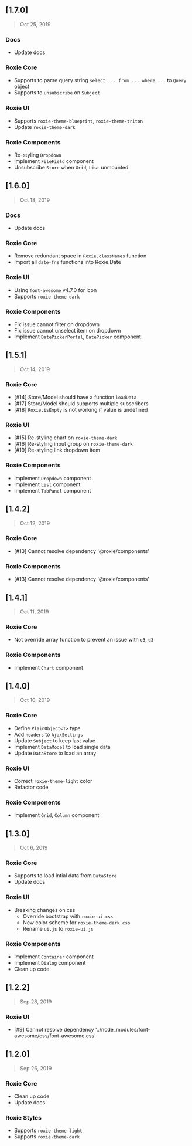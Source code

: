 ## [1.7.0]
> Oct 25, 2019

### Docs

* Update docs

### Roxie Core

* Supports to parse query string `select ... from ... where ...` to `Query` object
* Supports to `unsubscribe` on `Subject`

### Roxie UI

* Supports `roxie-theme-blueprint`, `roxie-theme-triton`
* Update `roxie-theme-dark`

### Roxie Components

* Re-styling `Dropdown`
* Implement `FileField` component
* Unsubscribe `Store` when `Grid`, `List` unmounted

## [1.6.0]
> Oct 18, 2019

### Docs

* Update docs

### Roxie Core

* Remove redundant space in `Roxie.classNames` function
* Import all `date-fns` functions into Roxie.Date

### Roxie UI

* Using `font-awesome` v4.7.0 for icon
* Supports `roxie-theme-dark`

### Roxie Components

* Fix issue cannot filter on dropdown
* Fix issue cannot unselect item on dropdown
* Implement `DatePickerPortal`, `DatePicker` component

## [1.5.1]
> Oct 14, 2019

### Roxie Core

* [#14] Store/Model should have a function `loadData`
* [#17] Store/Model should supports multiple subscribers
* [#18] `Roxie.isEmpty` is not working if value is undefined

### Roxie UI

* [#15] Re-styling chart on `roxie-theme-dark`
* [#16] Re-styling input group on `roxie-theme-dark`
* [#19] Re-styling link dropdown item

### Roxie Components

* Implement `Dropdown` component
* Implement `List` component
* Implement `TabPanel` component

## [1.4.2]
> Oct 12, 2019

### Roxie Core

* [#13] Cannot resolve dependency '@roxie/components'

### Roxie Components

* [#13] Cannot resolve dependency '@roxie/components'

## [1.4.1]
> Oct 11, 2019

### Roxie Core

* Not override array function to prevent an issue with `c3`, `d3`

### Roxie Components

* Implement `Chart` component

## [1.4.0]
> Oct 10, 2019

### Roxie Core

* Define `PlainObject<T>` type
* Add `headers` to `AjaxSettings`
* Update `Subject` to keep last value
* Implement `DataModel` to load single data
* Update `DataStore` to load an array

### Roxie UI

* Correct `roxie-theme-light` color
* Refactor code

### Roxie Components

* Implement `Grid`, `Column` component

## [1.3.0]
> Oct 6, 2019

### Roxie Core

* Supports to load intial data from `DataStore`
* Update docs

### Roxie UI

* Breaking changes on css
  * Override bootstrap with `roxie-ui.css`
  * New color scheme for `roxie-theme-dark.css`
  * Rename `ui.js` to `roxie-ui.js`

### Roxie Components

* Implement `Container` component
* Implement `Dialog` component
* Clean up code

## [1.2.2]
> Sep 28, 2019

### Roxie UI

* [#9] Cannot resolve dependency '../node_modules/font-awesome/css/font-awesome.css'

## [1.2.0]
> Sep 26, 2019

### Roxie Core

* Clean up code
* Update docs

### Roxie Styles

* Supports `roxie-theme-light`
* Supports `roxie-theme-dark`